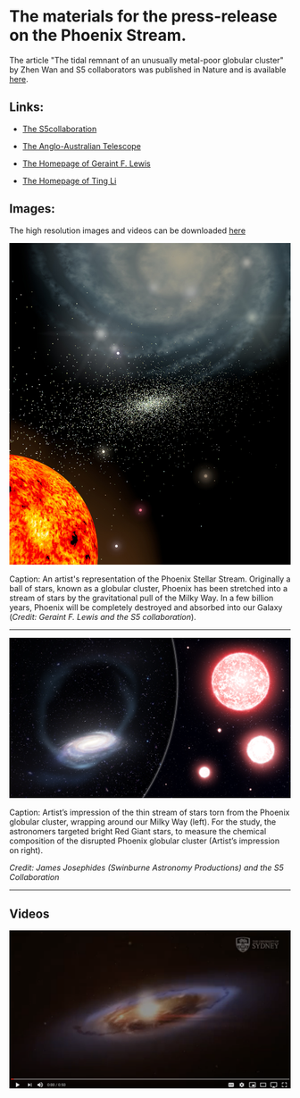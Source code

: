 # The materials for the press-release on the Phoenix Stream.

The article "The tidal remnant of an unusually metal-poor globular cluster" by Zhen Wan and S5​ collaborators was published in Nature and is available [here](https://www.nature.com/articles/s41586-020-2483-6). 

## Links:

- [The S5​ collaboration](https://s5collab.github.io)

- [The Anglo-Australian Telescope](https://www.aao.gov.au/about-us/anglo-australian-telescope)

- [The Homepage of Geraint F. Lewis](http://www.physics.usyd.edu.au/~gfl/Home.html)

- [The Homepage of Ting Li](https://sazabi4.github.io)

## Images:

The high resolution images and videos can be downloaded [here](./Images_Videos/)



![Phoenix_Artist_Rep](./Images_Videos/Phoenix_Artist_Rep.jpg)

Caption: An artist's representation of the Phoenix Stellar Stream. Originally a ball of stars, known as a globular cluster, Phoenix has been stretched into a stream of stars by the gravitational pull of the Milky Way. In a few billion years, Phoenix will be completely destroyed and absorbed into our Galaxy (*Credit: Geraint F. Lewis and the S5 collaboration*).

---

![Phoenix_Stream_Artist_Rep](./Images_Videos/Phoenix_Stream_Artist_Rep.jpg)

Caption: Artist’s impression of the thin stream of stars torn from the Phoenix globular cluster, wrapping around our Milky Way (left). For the study, the astronomers targeted bright Red Giant stars, to measure the chemical composition of the disrupted Phoenix globular cluster (Artist’s impression on right).

*Credit: James Josephides (Swinburne Astronomy Productions) and the S5 Collaboration*

----

## Videos

[![Phoenix Stream](./Images_Videos/video_cover.png)](https://youtu.be/BjiKhp15GbA)

